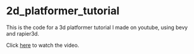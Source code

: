 # 2d_platformer_tutorial

This is the code for a 3d platformer tutorial I made on youtube, using bevy and rapier3d.

Click [here][1] to watch the video.

[1]: https://youtu.be/oZHXGIHGTJk
